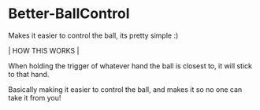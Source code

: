 # Better-BallControl
Makes it easier to control the ball, its pretty simple :)

| HOW THIS WORKS |

When holding the trigger of whatever hand the ball is closest to, it will stick to that hand.

Basically making it easier to control the ball, and makes it so no one can take it from you! 

